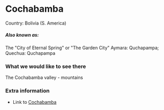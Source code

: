 # Cochabamba

Country: Bolivia (S. America)

##### Also known as:

The "City of Eternal Spring" or "The Garden City" 
Aymara: Quchapampa; Quechua: Quchapampa

### What we would like to see there

The Cochabamba valley - mountains

### Extra information

- Link to [Cochabamba](https://en.wikipedia.org/wiki/Cochabamba)
